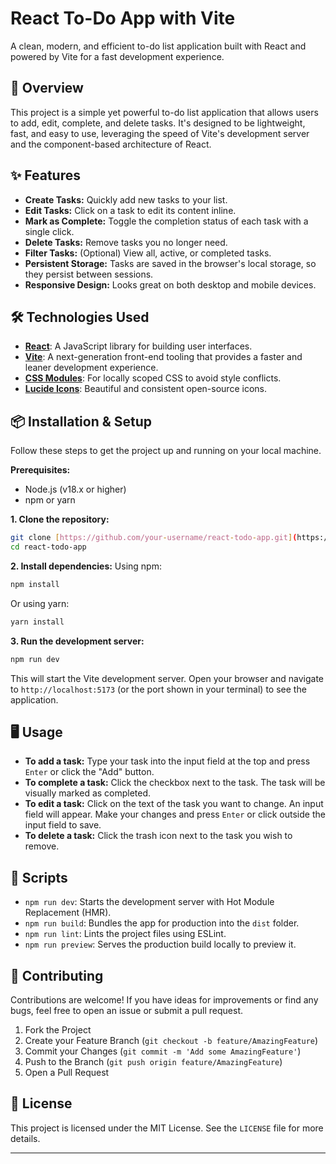 # React To-Do App with Vite

A clean, modern, and efficient to-do list application built with React and powered by Vite for a fast development experience.


## 🚀 Overview

This project is a simple yet powerful to-do list application that allows users to add, edit, complete, and delete tasks. It's designed to be lightweight, fast, and easy to use, leveraging the speed of Vite's development server and the component-based architecture of React.

## ✨ Features

* **Create Tasks:** Quickly add new tasks to your list.
* **Edit Tasks:** Click on a task to edit its content inline.
* **Mark as Complete:** Toggle the completion status of each task with a single click.
* **Delete Tasks:** Remove tasks you no longer need.
* **Filter Tasks:** (Optional) View all, active, or completed tasks.
* **Persistent Storage:** Tasks are saved in the browser's local storage, so they persist between sessions.
* **Responsive Design:** Looks great on both desktop and mobile devices.

## 🛠️ Technologies Used

* **[React](https://reactjs.org/)**: A JavaScript library for building user interfaces.
* **[Vite](https://vitejs.dev/)**: A next-generation front-end tooling that provides a faster and leaner development experience.
* **[CSS Modules](https://github.com/css-modules/css-modules)**: For locally scoped CSS to avoid style conflicts.
* **[Lucide Icons](https://lucide.dev/)**: Beautiful and consistent open-source icons.

## 📦 Installation & Setup

Follow these steps to get the project up and running on your local machine.

**Prerequisites:**

* Node.js (v18.x or higher)
* npm or yarn

**1. Clone the repository:**

```bash
git clone [https://github.com/your-username/react-todo-app.git](https://github.com/your-username/react-todo-app.git)
cd react-todo-app
````

**2. Install dependencies:**
Using npm:

```bash
npm install
```

Or using yarn:

```bash
yarn install
```

**3. Run the development server:**

```bash
npm run dev
```

This will start the Vite development server. Open your browser and navigate to `http://localhost:5173` (or the port shown in your terminal) to see the application.

## 🖥️ Usage

  * **To add a task:** Type your task into the input field at the top and press `Enter` or click the "Add" button.
  * **To complete a task:** Click the checkbox next to the task. The task will be visually marked as completed.
  * **To edit a task:** Click on the text of the task you want to change. An input field will appear. Make your changes and press `Enter` or click outside the input field to save.
  * **To delete a task:** Click the trash icon next to the task you wish to remove.

## 📜 Scripts

  * `npm run dev`: Starts the development server with Hot Module Replacement (HMR).
  * `npm run build`: Bundles the app for production into the `dist` folder.
  * `npm run lint`: Lints the project files using ESLint.
  * `npm run preview`: Serves the production build locally to preview it.

## 🤝 Contributing

Contributions are welcome\! If you have ideas for improvements or find any bugs, feel free to open an issue or submit a pull request.

1.  Fork the Project
2.  Create your Feature Branch (`git checkout -b feature/AmazingFeature`)
3.  Commit your Changes (`git commit -m 'Add some AmazingFeature'`)
4.  Push to the Branch (`git push origin feature/AmazingFeature`)
5.  Open a Pull Request

## 📄 License

This project is licensed under the MIT License. See the `LICENSE` file for more details.

-----
